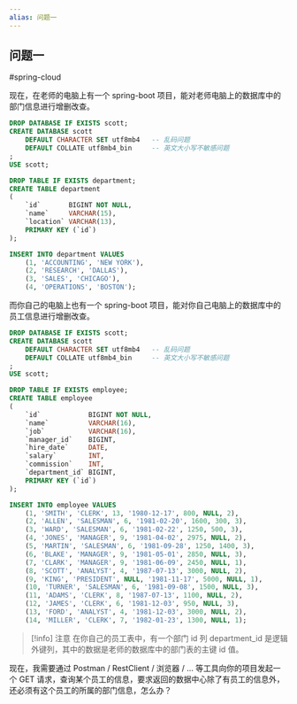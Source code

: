 ```yaml
---
alias: 问题一
---
```


## 问题一

#spring-cloud

现在，在老师的电脑上有一个 spring-boot 项目，能对老师电脑上的数据库中的部门信息进行增删改查。

```sql
DROP DATABASE IF EXISTS scott;
CREATE DATABASE scott
    DEFAULT CHARACTER SET utf8mb4   -- 乱码问题
    DEFAULT COLLATE utf8mb4_bin     -- 英文大小写不敏感问题
;
USE scott;

DROP TABLE IF EXISTS department;
CREATE TABLE department
(
    `id`       BIGINT NOT NULL,
    `name`     VARCHAR(15),
    `location` VARCHAR(13),
    PRIMARY KEY (`id`)
);

INSERT INTO department VALUES 
    (1, 'ACCOUNTING', 'NEW YORK'),
    (2, 'RESEARCH', 'DALLAS'),
    (3, 'SALES', 'CHICAGO'),
    (4, 'OPERATIONS', 'BOSTON');
```

而你自己的电脑上也有一个 spring-boot 项目，能对你自己电脑上的数据库中的员工信息进行增删改查。

```sql
DROP DATABASE IF EXISTS scott;
CREATE DATABASE scott
    DEFAULT CHARACTER SET utf8mb4   -- 乱码问题
    DEFAULT COLLATE utf8mb4_bin     -- 英文大小写不敏感问题
;
USE scott;

DROP TABLE IF EXISTS employee;
CREATE TABLE employee
(
    `id`            BIGINT NOT NULL,
    `name`          VARCHAR(16),
    `job`           VARCHAR(16),
    `manager_id`    BIGINT,
    `hire_date`     DATE,
    `salary`        INT,
    `commission`    INT,
    `department_id` BIGINT,
    PRIMARY KEY (`id`)
);

INSERT INTO employee VALUES 
    (1, 'SMITH', 'CLERK', 13, '1980-12-17', 800, NULL, 2),
    (2, 'ALLEN', 'SALESMAN', 6, '1981-02-20', 1600, 300, 3),
    (3, 'WARD', 'SALESMAN', 6, '1981-02-22', 1250, 500, 3),
    (4, 'JONES', 'MANAGER', 9, '1981-04-02', 2975, NULL, 2),
    (5, 'MARTIN', 'SALESMAN', 6, '1981-09-28', 1250, 1400, 3),
    (6, 'BLAKE', 'MANAGER', 9, '1981-05-01', 2850, NULL, 3),
    (7, 'CLARK', 'MANAGER', 9, '1981-06-09', 2450, NULL, 1),
    (8, 'SCOTT', 'ANALYST', 4, '1987-07-13', 3000, NULL, 2),
    (9, 'KING', 'PRESIDENT', NULL, '1981-11-17', 5000, NULL, 1),
    (10, 'TURNER', 'SALESMAN', 6, '1981-09-08', 1500, NULL, 3),
    (11, 'ADAMS', 'CLERK', 8, '1987-07-13', 1100, NULL, 2),
    (12, 'JAMES', 'CLERK', 6, '1981-12-03', 950, NULL, 3),
    (13, 'FORD', 'ANALYST', 4, '1981-12-03', 3000, NULL, 2),
    (14, 'MILLER', 'CLERK', 7, '1982-01-23', 1300, NULL, 1);
```

> [!info] 注意
> 在你自己的员工表中，有一个部门 id 列 department_id 是逻辑外键列，其中的数据是老师的数据库中的部门表的主键 id 值。

现在，我需要通过 Postman / RestClient / 浏览器 / ... 等工具向你的项目发起一个 GET 请求，查询某个员工的信息，要求返回的数据中心除了有员工的信息外，还必须有这个员工的所属的部门信息，怎么办？

